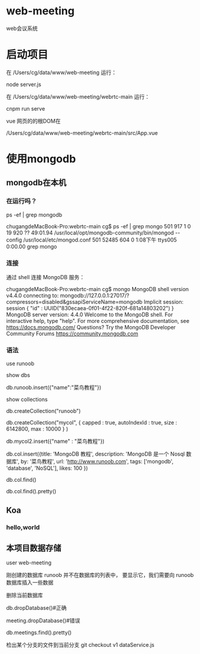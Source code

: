 # web-meeting
web会议系统

#   启动项目

在 /Users/cg/data/www/web-meeting 运行：

node server.js

在 /Users/cg/data/www/web-meeting/webrtc-main 运行：

cnpm run serve

vue 网页的的根DOM在

/Users/cg/data/www/web-meeting/webrtc-main/src/App.vue

# 使用mongodb

## mongodb在本机

### 在运行吗？
ps -ef | grep mongodb

chugangdeMacBook-Pro:webrtc-main cg$ ps -ef | grep mongo
501   917     1   0 19 920  ??        49:01.94 /usr/local/opt/mongodb-community/bin/mongod --config /usr/local/etc/mongod.conf
501 52485   604   0  1:08下午 ttys005    0:00.00 grep mongo

### 连接
通过 shell 连接 MongoDB 服务：

chugangdeMacBook-Pro:webrtc-main cg$ mongo
MongoDB shell version v4.4.0
connecting to: mongodb://127.0.0.1:27017/?compressors=disabled&gssapiServiceName=mongodb
Implicit session: session { "id" : UUID("830ecaea-0f01-4f22-820f-681a14803202") }
MongoDB server version: 4.4.0
Welcome to the MongoDB shell.
For interactive help, type "help".
For more comprehensive documentation, see
	https://docs.mongodb.com/
Questions? Try the MongoDB Developer Community Forums
	https://community.mongodb.com
	
### 语法

use runoob

show dbs

db.runoob.insert({"name":"菜鸟教程"})

show collections

db.createCollection("runoob")

db.createCollection("mycol", { capped : true, autoIndexId : true, size : 
   6142800, max : 10000 } )
   
db.mycol2.insert({"name" : "菜鸟教程"})

db.col.insert({title: 'MongoDB 教程', 
    description: 'MongoDB 是一个 Nosql 数据库',
    by: '菜鸟教程',
    url: 'http://www.runoob.com',
    tags: ['mongodb', 'database', 'NoSQL'],
    likes: 100
})

db.col.find()

db.col.find().pretty()

## Koa

### hello,world

## 本项目数据存储

user web-meeting

刚创建的数据库 runoob 并不在数据库的列表中， 要显示它，我们需要向 runoob 数据库插入一些数据

删除当前数据库

db.dropDatabase()#正确

meeting.dropDatabase()#错误

db.meetings.find().pretty()

检出某个分支的文件到当前分支
git checkout v1 dataService.js
